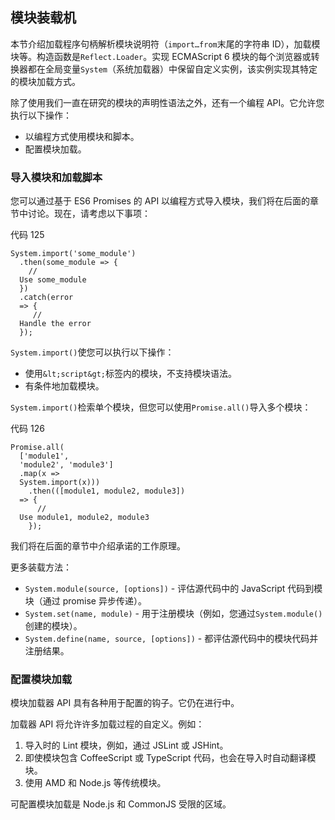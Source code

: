 ## 模块装载机

本节介绍加载程序句柄解析模块说明符（`import…from`末尾的字符串 ID），加载模块等。构造函数是`Reflect.Loader`。实现 ECMAScript 6 模块的每个浏览器或转换器都在全局变量`System`（系统加载器）中保留自定义实例，该实例实现其特定的模块加载方式。

除了使用我们一直在研究的模块的声明性语法之外，还有一个编程 API。它允许您执行以下操作：

*   以编程方式使用模块和脚本。
*   配置模块加载。

### 导入模块和加载脚本

您可以通过基于 ES6 Promises 的 API 以编程方式导入模块，我们将在后面的章节中讨论。现在，请考虑以下事项：

代码 125

```
System.import('some_module')
  .then(some_module => {
    //
  Use some_module
  })
  .catch(error
  => {
     //
  Handle the error
  });

```

`System.import()`使您可以执行以下操作：

*   使用`&lt;script&gt;`标签内的模块，不支持模块语法。
*   有条件地加载模块。

`System.import()`检索单个模块，但您可以使用`Promise.all()`导入多个模块：

代码 126

```
Promise.all(
  ['module1',
  'module2', 'module3']
  .map(x =>
  System.import(x)))
    .then(([module1, module2, module3])
  => {
      //
  Use module1, module2, module3
    });

```

我们将在后面的章节中介绍承诺的工作原理。

更多装载方法：

*   `System.module(source, [options])` - 评估源代码中的 JavaScript 代码到模块（通过 promise 异步传递）。
*   `System.set(name, module)` - 用于注册模块（例如，您通过`System.module()`创建的模块）。
*   `System.define(name, source, [options])` - 都评估源代码中的模块代码并注册结果。

### 配置模块加载

模块加载器 API 具有各种用于配置的钩子。它仍在进行中。

加载器 API 将允许许多加载过程的自定义。例如：

1.  导入时的 Lint 模块，例如，通过 JSLint 或 JSHint。
2.  即使模块包含 CoffeeScript 或 TypeScript 代码，也会在导入时自动翻译模块。
3.  使用 AMD 和 Node.js 等传统模块。

可配置模块加载是 Node.js 和 CommonJS 受限的区域。